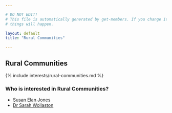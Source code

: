 ```yaml
---

# DO NOT EDIT!
# This file is automatically generated by get-members. If you change it, bad
# things will happen.

layout: default
title: "Rural Communities"

---
```


## Rural Communities

{% include interests/rural-communities.md %}

### Who is interested in Rural Communities?


* [Susan Elan Jones](/members/susan-elan-jones.html)
* [Dr Sarah Wollaston](/members/dr-sarah-wollaston.html)

